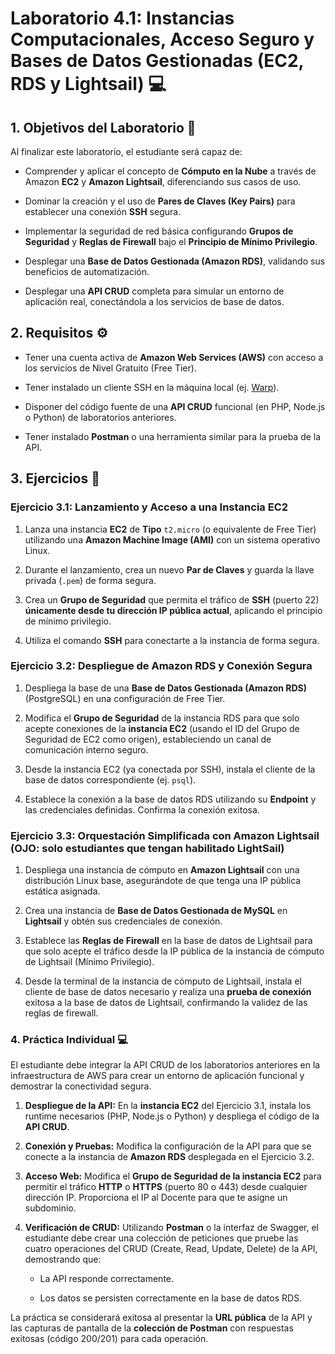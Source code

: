 # Laboratorio 4.1: Instancias Computacionales, Acceso Seguro y Bases de Datos Gestionadas (EC2, RDS y Lightsail) 💻

## 1. Objetivos del Laboratorio 🎯

Al finalizar este laboratorio, el estudiante será capaz de:

- Comprender y aplicar el concepto de **Cómputo en la Nube** a través de Amazon **EC2** y **Amazon Lightsail**, diferenciando sus casos de uso.

- Dominar la creación y el uso de **Pares de Claves (Key Pairs)** para establecer una conexión **SSH** segura.

- Implementar la seguridad de red básica configurando **Grupos de Seguridad** y **Reglas de Firewall** bajo el **Principio de Mínimo Privilegio**.

- Desplegar una **Base de Datos Gestionada (Amazon RDS)**, validando sus beneficios de automatización.

- Desplegar una **API CRUD** completa para simular un entorno de aplicación real, conectándola a los servicios de base de datos.

## 2. Requisitos ⚙️

- Tener una cuenta activa de **Amazon Web Services (AWS)** con acceso a los servicios de Nivel Gratuito (Free Tier).

- Tener instalado un cliente SSH en la máquina local (ej. [Warp](https://app.warp.dev/referral/3DY6RJ)).

- Disponer del código fuente de una **API CRUD** funcional (en PHP, Node.js o Python) de laboratorios anteriores.

- Tener instalado **Postman** o una herramienta similar para la prueba de la API.

## 3. Ejercicios 🧪

### Ejercicio 3.1: Lanzamiento y Acceso a una Instancia EC2

1. Lanza una instancia **EC2** de **Tipo** `t2.micro` (o equivalente de Free Tier) utilizando una **Amazon Machine Image (AMI)** con un sistema operativo Linux.

2. Durante el lanzamiento, crea un nuevo **Par de Claves** y guarda la llave privada (`.pem`) de forma segura.

3. Crea un **Grupo de Seguridad** que permita el tráfico de **SSH** (puerto 22) **únicamente desde tu dirección IP pública actual**, aplicando el principio de mínimo privilegio.

4. Utiliza el comando **SSH** para conectarte a la instancia de forma segura.

### Ejercicio 3.2: Despliegue de Amazon RDS y Conexión Segura

1. Despliega la base de una **Base de Datos Gestionada (Amazon RDS)** (PostgreSQL) en una configuración de Free Tier.

2. Modifica el **Grupo de Seguridad** de la instancia RDS para que solo acepte conexiones de la **instancia EC2** (usando el ID del Grupo de Seguridad de EC2 como origen), estableciendo un canal de comunicación interno seguro.

3. Desde la instancia EC2 (ya conectada por SSH), instala el cliente de la base de datos correspondiente (ej. `psql`).

4. Establece la conexión a la base de datos RDS utilizando su **Endpoint** y las credenciales definidas. Confirma la conexión exitosa.


### Ejercicio 3.3: Orquestación Simplificada con Amazon Lightsail (OJO: solo estudiantes que tengan habilitado LightSail)

1. Despliega una instancia de cómputo en **Amazon Lightsail** con una distribución Linux base, asegurándote de que tenga una IP pública estática asignada.

2. Crea una instancia de **Base de Datos Gestionada de MySQL** en **Lightsail** y obtén sus credenciales de conexión.

3. Establece las **Reglas de Firewall** en la base de datos de Lightsail para que solo acepte el tráfico desde la IP pública de la instancia de cómputo de Lightsail (Mínimo Privilegio).

4. Desde la terminal de la instancia de cómputo de Lightsail, instala el cliente de base de datos necesario y realiza una **prueba de conexión** exitosa a la base de datos de Lightsail, confirmando la validez de las reglas de firewall.

### 4. Práctica Individual 💻

El estudiante debe integrar la API CRUD de los laboratorios anteriores en la infraestructura de AWS para crear un entorno de aplicación funcional y demostrar la conectividad segura.

1. **Despliegue de la API:** En la **instancia EC2** del Ejercicio 3.1, instala los runtime necesarios (PHP, Node.js o Python) y despliega el código de la **API CRUD**.

2. **Conexión y Pruebas:** Modifica la configuración de la API para que se conecte a la instancia de **Amazon RDS** desplegada en el Ejercicio 3.2.

3. **Acceso Web:** Modifica el **Grupo de Seguridad de la instancia EC2** para permitir el tráfico **HTTP** o **HTTPS** (puerto 80 o 443) desde cualquier dirección IP. Proporciona el IP al Docente para que te asigne un subdominio.

4. **Verificación de CRUD:** Utilizando **Postman** o la interfaz de Swagger, el estudiante debe crear una colección de peticiones que pruebe las cuatro operaciones del CRUD (Create, Read, Update, Delete) de la API, demostrando que:

    - La API responde correctamente.

    - Los datos se persisten correctamente en la base de datos RDS.

La práctica se considerará exitosa al presentar la **URL pública** de la API y las capturas de pantalla de la **colección de Postman** con respuestas exitosas (código 200/201) para cada operación.